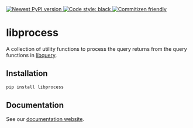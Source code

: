 <a href="https://pypi.org/project/libprocess/">
    <img alt="Newest PyPI version" src="https://img.shields.io/pypi/v/libprocess.svg">
</a>
<a href="https://github.com/psf/black">
    <img alt="Code style: black" src="https://img.shields.io/badge/code%20style-black-000000.svg">
</a>
<a href="http://commitizen.github.io/cz-cli/">
    <img alt="Commitizen friendly" src="https://img.shields.io/badge/commitizen-friendly-brightgreen.svg">
</a>

# libprocess

A collection of utility functions to process the query returns from the query functions in [libquery](https://github.com/oldvis/libquery).

## Installation

```sh
pip install libprocess
```

## Documentation

See our [documentation website](https://oldvis.github.io/libprocess/).
